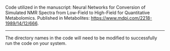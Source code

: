 Code utilized in the manuscript: Neural Networks for Conversion of Simulated NMR Spectra from Low-Field to High-Field for Quantitative Metabolomics. Published in Metabolites: https://www.mdpi.com/2218-1989/14/12/666.

_____________________________________________________________________________________________________________________________________


The directory names in the code will need to be modified to successfully run the code on your system.
